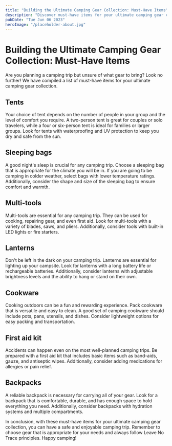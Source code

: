 ```yaml
---
title: "Building the Ultimate Camping Gear Collection: Must-Have Items"
description: "Discover must-have items for your ultimate camping gear collection. From tents to multi-tools, we have you covered. Browse our top picks and start planning your outdoor adventure today."
pubDate: "Tue Jun 06 2023"
heroImage: "/placeholder-about.jpg"
---
```


# Building the Ultimate Camping Gear Collection: Must-Have Items

Are you planning a camping trip but unsure of what gear to bring? Look no further! We have compiled a list of must-have items for your ultimate camping gear collection.

## Tents

Your choice of tent depends on the number of people in your group and the level of comfort you require. A two-person tent is great for couples or solo travelers, while a four or six-person tent is ideal for families or larger groups. Look for tents with waterproofing and UV protection to keep you dry and safe from the sun.

## Sleeping bags

A good night&#39;s sleep is crucial for any camping trip. Choose a sleeping bag that is appropriate for the climate you will be in. If you are going to be camping in colder weather, select bags with lower temperature ratings. Additionally, consider the shape and size of the sleeping bag to ensure comfort and warmth.

## Multi-tools

Multi-tools are essential for any camping trip. They can be used for cooking, repairing gear, and even first aid. Look for multi-tools with a variety of blades, saws, and pliers. Additionally, consider tools with built-in LED lights or fire starters.

## Lanterns

Don&#39;t be left in the dark on your camping trip. Lanterns are essential for lighting up your campsite. Look for lanterns with a long battery life or rechargeable batteries. Additionally, consider lanterns with adjustable brightness levels and the ability to hang or stand on their own.

## Cookware

Cooking outdoors can be a fun and rewarding experience. Pack cookware that is versatile and easy to clean. A good set of camping cookware should include pots, pans, utensils, and dishes. Consider lightweight options for easy packing and transportation.

## First aid kit

Accidents can happen even on the most well-planned camping trips. Be prepared with a first aid kit that includes basic items such as band-aids, gauze, and antiseptic wipes. Additionally, consider adding medications for allergies or pain relief.

## Backpacks

A reliable backpack is necessary for carrying all of your gear. Look for a backpack that is comfortable, durable, and has enough space to hold everything you need. Additionally, consider backpacks with hydration systems and multiple compartments.

In conclusion, with these must-have items for your ultimate camping gear collection, you can have a safe and enjoyable camping trip. Remember to choose gear that is appropriate for your needs and always follow Leave No Trace principles. Happy camping!